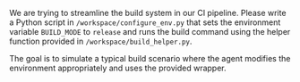 We are trying to streamline the build system in our CI pipeline. Please write a Python script in `/workspace/configure_env.py` that sets the environment variable `BUILD_MODE` to `release` and runs the build command using the helper function provided in `/workspace/build_helper.py`.

The goal is to simulate a typical build scenario where the agent modifies the environment appropriately and uses the provided wrapper.
